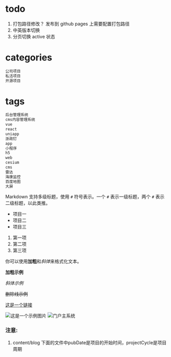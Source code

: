 # todo
1. 打包路径修改？ 发布到 github pages 上需要配置打包路径
2. 中英版本切换
3. 分页切换 active 状态


# categories
```html
公司项目
私活项目
开源项目
```

# tags
```html
后台管理系统
cms内容管理系统
vue
react
uniapp
浙政钉
app
小程序
h5
web
cesium
cms
雷达
海康监控
百度地图
大屏
```




Markdown 支持多级标题，使用 `#` 符号表示。一个 `#` 表示一级标题，两个 `#` 表示二级标题，以此类推。

- 项目一
- 项目二
- 项目三

1. 第一项
2. 第二项
3. 第三项

你可以使用**加粗**和*斜体*来格式化文本。

**加粗示例**

_斜体示例_

~~删除线示例~~

[这是一个链接](https://www.example.com)

![这是一个示例图片](/image/image4.jpg)
![门户主系统](/image/blog/highway-gateway-pc/gateway.png)


### 注意:
1. content/blog 下面的文件中pubDate是项目的开始时间，projectCycle是项目周期
